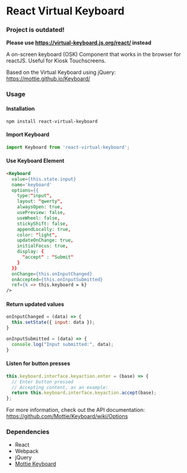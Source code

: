React Virtual Keyboard
=====================

### Project is outdated!

**Please use https://virtual-keyboard.js.org/react/ instead**

A on-screen keyboard (OSK) Component that works in the browser for reactJS. Useful for Kiosk Touchscreens.

Based on the Virtual Keyboard using jQuery:
https://mottie.github.io/Keyboard/

### Usage

#### Installation
```
npm install react-virtual-keyboard
```

#### Import Keyboard
```javascript
import Keyboard from 'react-virtual-keyboard';
```

#### Use Keyboard Element
```html
<Keyboard 
  value={this.state.input}
  name='keyboard'
  options={{
    type:"input",
    layout: "qwerty",
    alwaysOpen: true,
    usePreview: false,
    useWheel: false,
    stickyShift: false,
    appendLocally: true,
    color: "light",
    updateOnChange: true,
    initialFocus: true,
    display: {
      "accept" : "Submit"
    }
  }}
  onChange={this.onInputChanged}
  onAccepted={this.onInputSubmitted}
  ref={k => this.keyboard = k}
/>
```

#### Return updated values
```javascript
onInputChanged = (data) => {
  this.setState({ input: data });
}

onInputSubmitted = (data) => {
  console.log("Input submitted:", data);
}
```

#### Listen for button presses
```javascript
this.keyboard.interface.keyaction.enter = (base) => {
  // Enter button pressed
  // Accepting content, as an example:
  return this.keyboard.interface.keyaction.accept(base);
};
```

For more information, check out the API documentation: https://github.com/Mottie/Keyboard/wiki/Options

### Dependencies

* React
* Webpack
* jQuery
* [Mottie Keyboard](https://mottie.github.io/Keyboard/)
